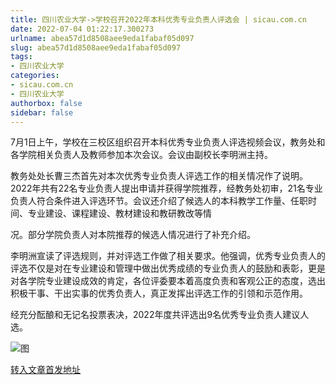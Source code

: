 ```yaml
---
title: 四川农业大学->学校召开2022年本科优秀专业负责人评选会 | sicau.com.cn
date: 2022-07-04 01:22:17.300273
urlname: abea57d1d8508aee9eda1fabaf05d097
slug: abea57d1d8508aee9eda1fabaf05d097
tags: 
- 四川农业大学
categories:
- sicau.com.cn
- 四川农业大学
authorbox: false
sidebar: false
---
```

7月1日上午，学校在三校区组织召开本科优秀专业负责人评选视频会议，教务处和各学院相关负责人及教师参加本次会议。会议由副校长李明洲主持。

教务处处长曹三杰首先对本次优秀专业负责人评选工作的相关情况作了说明。2022年共有22名专业负责人提出申请并获得学院推荐，经教务处初审，21名专业负责人符合条件进入评选环节。会议还介绍了候选人的本科教学工作量、任职时间、专业建设、课程建设、教材建设和教研教改等情
<!--more-->
况。部分学院负责人对本院推荐的候选人情况进行了补充介绍。

李明洲宣读了评选规则，并对评选工作做了相关要求。他强调，优秀专业负责人的评选不仅是对在专业建设和管理中做出优秀成绩的专业负责人的鼓励和表彰，更是对各学院专业建设成效的肯定，各位评委要本着高度负责和客观公正的态度，选出积极干事、干出实事的优秀负责人，真正发挥出评选工作的引领和示范作用。

经充分酝酿和无记名投票表决，2022年度共评选出9名优秀专业负责人建议人选。

![图](https://news.sicau.edu.cn/__local/F/CB/45/2EC7A2CD08C99413D8233AFFC8B_420A6BCD_10489.png)

[转入文章首发地址](https://news.sicau.edu.cn/info/1078/68668.htm)
